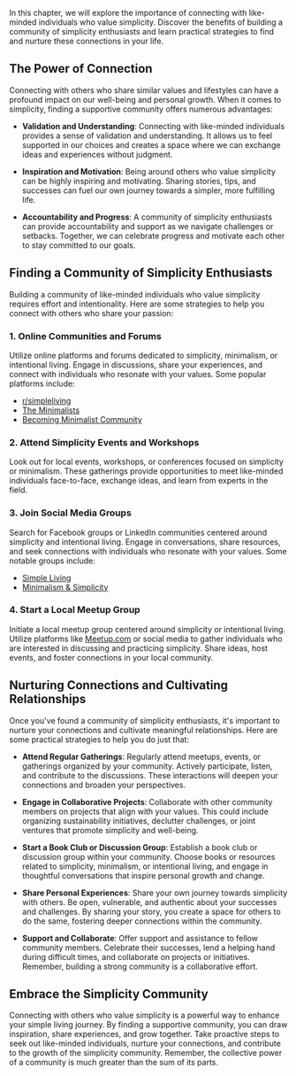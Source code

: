 
In this chapter, we will explore the importance of connecting with like-minded individuals who value simplicity. Discover the benefits of building a community of simplicity enthusiasts and learn practical strategies to find and nurture these connections in your life.

The Power of Connection
-----------------------

Connecting with others who share similar values and lifestyles can have a profound impact on our well-being and personal growth. When it comes to simplicity, finding a supportive community offers numerous advantages:

* **Validation and Understanding**: Connecting with like-minded individuals provides a sense of validation and understanding. It allows us to feel supported in our choices and creates a space where we can exchange ideas and experiences without judgment.

* **Inspiration and Motivation**: Being around others who value simplicity can be highly inspiring and motivating. Sharing stories, tips, and successes can fuel our own journey towards a simpler, more fulfilling life.

* **Accountability and Progress**: A community of simplicity enthusiasts can provide accountability and support as we navigate challenges or setbacks. Together, we can celebrate progress and motivate each other to stay committed to our goals.

Finding a Community of Simplicity Enthusiasts
---------------------------------------------

Building a community of like-minded individuals who value simplicity requires effort and intentionality. Here are some strategies to help you connect with others who share your passion:

### 1. **Online Communities and Forums**

Utilize online platforms and forums dedicated to simplicity, minimalism, or intentional living. Engage in discussions, share your experiences, and connect with individuals who resonate with your values. Some popular platforms include:

* [r/simpleliving](https://www.reddit.com/r/simpleliving/)
* [The Minimalists](https://www.theminimalists.com/community/)
* [Becoming Minimalist Community](https://www.becomingminimalist.com/community/)

### 2. **Attend Simplicity Events and Workshops**

Look out for local events, workshops, or conferences focused on simplicity or minimalism. These gatherings provide opportunities to meet like-minded individuals face-to-face, exchange ideas, and learn from experts in the field.

### 3. **Join Social Media Groups**

Search for Facebook groups or LinkedIn communities centered around simplicity and intentional living. Engage in conversations, share resources, and seek connections with individuals who resonate with your values. Some notable groups include:

* [Simple Living](https://www.facebook.com/groups/simplelivinggroup/)
* [Minimalism \& Simplicity](https://www.facebook.com/groups/minimalismsimplicity/)

### 4. **Start a Local Meetup Group**

Initiate a local meetup group centered around simplicity or intentional living. Utilize platforms like [Meetup.com](http://Meetup.com) or social media to gather individuals who are interested in discussing and practicing simplicity. Share ideas, host events, and foster connections in your local community.

Nurturing Connections and Cultivating Relationships
---------------------------------------------------

Once you've found a community of simplicity enthusiasts, it's important to nurture your connections and cultivate meaningful relationships. Here are some practical strategies to help you do just that:

* **Attend Regular Gatherings**: Regularly attend meetups, events, or gatherings organized by your community. Actively participate, listen, and contribute to the discussions. These interactions will deepen your connections and broaden your perspectives.

* **Engage in Collaborative Projects**: Collaborate with other community members on projects that align with your values. This could include organizing sustainability initiatives, declutter challenges, or joint ventures that promote simplicity and well-being.

* **Start a Book Club or Discussion Group**: Establish a book club or discussion group within your community. Choose books or resources related to simplicity, minimalism, or intentional living, and engage in thoughtful conversations that inspire personal growth and change.

* **Share Personal Experiences**: Share your own journey towards simplicity with others. Be open, vulnerable, and authentic about your successes and challenges. By sharing your story, you create a space for others to do the same, fostering deeper connections within the community.

* **Support and Collaborate**: Offer support and assistance to fellow community members. Celebrate their successes, lend a helping hand during difficult times, and collaborate on projects or initiatives. Remember, building a strong community is a collaborative effort.

Embrace the Simplicity Community
--------------------------------

Connecting with others who value simplicity is a powerful way to enhance your simple living journey. By finding a supportive community, you can draw inspiration, share experiences, and grow together. Take proactive steps to seek out like-minded individuals, nurture your connections, and contribute to the growth of the simplicity community. Remember, the collective power of a community is much greater than the sum of its parts.
